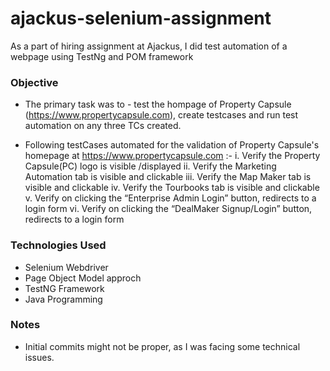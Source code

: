 # ajackus-selenium-assignment
As a part of hiring assignment at Ajackus, I did test automation of a webpage using TestNg and POM framework

### Objective
* The primary task was to - test the hompage of Property Capsule (https://www.propertycapsule.com), create testcases and run test automation on any three TCs created.

* Following testCases automated for the validation of 
Property Capsule's homepage at https://www.propertycapsule.com :-
i. Verify the Property Capsule(PC) logo is visible /displayed
ii. Verify the Marketing Automation tab is visible and clickable
iii. Verify the Map Maker tab is visible and clickable
iv. Verify the Tourbooks tab is visible and clickable
v. Verify on clicking the “Enterprise Admin Login” button, redirects to a login form
vi. Verify on clicking the “DealMaker Signup/Login” button, redirects to a login form

### Technologies Used
* Selenium Webdriver
* Page Object Model approch
* TestNG Framework
* Java Programming

### Notes
- Initial commits might not be proper, as I was facing some technical issues.
